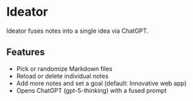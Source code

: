 # Ideator

Ideator fuses notes into a single idea via ChatGPT.

## Features

- Pick or randomize Markdown files
- Reload or delete individual notes
- Add more notes and set a goal (default: Innovative web app)
- Opens ChatGPT (gpt-5-thinking) with a fused prompt
